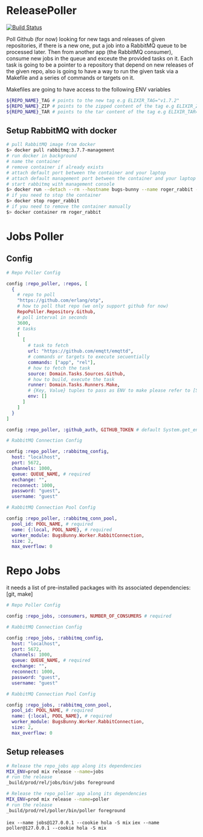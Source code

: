 # ReleasePoller

[![Build Status](https://travis-ci.org/sescobb27/release_poller.svg?branch=master)](https://travis-ci.org/sescobb27/release_poller)

Poll Github (for now) looking for new tags and releases of given repositories,
if there is a new one, put a job into a RabbitMQ queue to be processed later.
Then from another app (the RabbitMQ consumer), consume new jobs in the queue
and exceute the provided tasks on it. Each task is going to be a pointer to a
repository that depend on new releases of the given repo, also is going to have
a way to run the given task via a Makefile and a series of commands or targets
on it.

Makefiles are going to have access to the following ENV variables

```bash
${REPO_NAME}_TAG # points to the new tag e.g ELIXIR_TAG="v1.7.2"
${REPO_NAME}_ZIP # points to the zipped content of the tag e.g ELIXIR_ZIP="https://api.github.com/repos/elixir-lang/elixir/zipball/v1.7.2"
${REPO_NAME}_TAR # points to the tar content of the tag e.g ELIXIR_TAR=https://api.github.com/repos/elixir-lang/elixir/tarball/v1.7.2
```

## Setup RabbitMQ with docker

```bash
# pull RabbitMQ image from docker
$> docker pull rabbitmq:3.7.7-management
# run docker in background
# name the container
# remove container if already exists
# attach default port between the container and your laptop
# attach default management port between the container and your laptop
# start rabbitmq with management console
$> docker run --detach --rm --hostname bugs-bunny --name roger_rabbit -p 5672:5672 -p 15672:15672 rabbitmq:3.7.7-management
# if you need to stop the container
$> docker stop roger_rabbit
# if you need to remove the container manually
$> docker container rm roger_rabbit
```

# Jobs Poller

## Config

```ex
# Repo Poller Config

config :repo_poller, :repos, [
  {
    # repo to poll
    "https://github.com/erlang/otp",
    # how to poll that repo (we only support github for now)
    RepoPoller.Repository.Github,
    # poll interval in seconds
    3600,
    # tasks
    [
      [
        # task to fetch
        url: "https://github.com/emqtt/emqttd",
        # commands or targets to execute secuentially
        commands: ["app", "rel"],
        # how to fetch the task
        source: Domain.Tasks.Sources.Github,
        # how to build, execute the task
        runner: Domain.Tasks.Runners.Make,
        # {Key, Value} tuples to pass as ENV to make please refer to [System.cmd/3](https://hexdocs.pm/elixir/System.html#cmd/3)
        env: []
      ]
    ]
  }
]

config :repo_poller, :github_auth, GITHUB_TOKEN # default System.get_env("GITHUB_AUTH")

# RabbitMQ Connection Config

config :repo_poller, :rabbitmq_config,
  host: "localhost",
  port: 5672,
  channels: 1000,
  queue: QUEUE_NAME, # required
  exchange: "",
  reconnect: 1000,
  password: "guest",
  username: "guest"

# RabbitMQ Connection Pool Config

config :repo_poller, :rabbitmq_conn_pool,
  pool_id: POOL_NAME, # required
  name: {:local, POOL_NAME}, # required
  worker_module: BugsBunny.Worker.RabbitConnection,
  size: 2,
  max_overflow: 0
```

# Repo Jobs

it needs a list of pre-installed packages with its associated dependencies: [git, make]

```ex
# Repo Poller Config

config :repo_jobs, :consumers, NUMBER_OF_CONSUMERS # required

# RabbitMQ Connection Config

config :repo_jobs, :rabbitmq_config,
  host: "localhost",
  port: 5672,
  channels: 1000,
  queue: QUEUE_NAME, # required
  exchange: "",
  reconnect: 1000,
  password: "guest",
  username: "guest"

# RabbitMQ Connection Pool Config

config :repo_jobs, :rabbitmq_conn_pool,
  pool_id: POOL_NAME, # required
  name: {:local, POOL_NAME}, # required
  worker_module: BugsBunny.Worker.RabbitConnection,
  size: 2,
  max_overflow: 0
```

## Setup releases

```bash
# Release the repo_jobs app along its dependencies
MIX_ENV=prod mix release --name=jobs
# run the release
_build/prod/rel/jobs/bin/jobs foreground

# Release the repo_poller app along its dependencies
MIX_ENV=prod mix release --name=poller
# run the release
_build/prod/rel/poller/bin/poller foreground
```

`iex --name jobs@127.0.0.1 --cookie hola -S mix`
`iex --name poller@127.0.0.1 --cookie hola -S mix`
